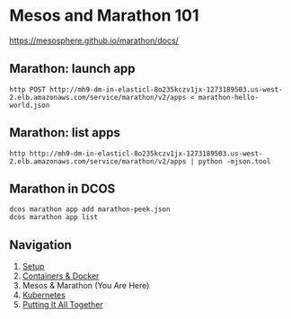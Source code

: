 # Mesos and Marathon 101

https://mesosphere.github.io/marathon/docs/


## Marathon: launch app

    http POST http://mh9-dm-in-elasticl-8o235kczv1jx-1273189503.us-west-2.elb.amazonaws.com/service/marathon/v2/apps < marathon-hello-world.json

## Marathon: list apps

    http http://mh9-dm-in-elasticl-8o235kczv1jx-1273189503.us-west-2.elb.amazonaws.com/service/marathon/v2/apps | python -mjson.tool

## Marathon in DCOS

    dcos marathon app add marathon-peek.json
    dcos marathon app list


## Navigation

1. [Setup](../)
1. [Containers &amp; Docker](../docker)
1. Mesos &amp; Marathon (You Are Here)
1. [Kubernetes](../kubernetes)
1. [Putting It All Together](../piat)